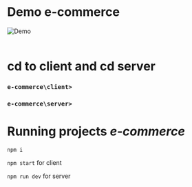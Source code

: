 # Demo e-commerce

![Demo](/video//demo.gif)
<br />
<br />

# cd to client and cd server

### `e-commerce\client>`

### `e-commerce\server>`

# Running projects *e-commerce*

`npm i`

`npm start` for client

`npm run dev` for server
